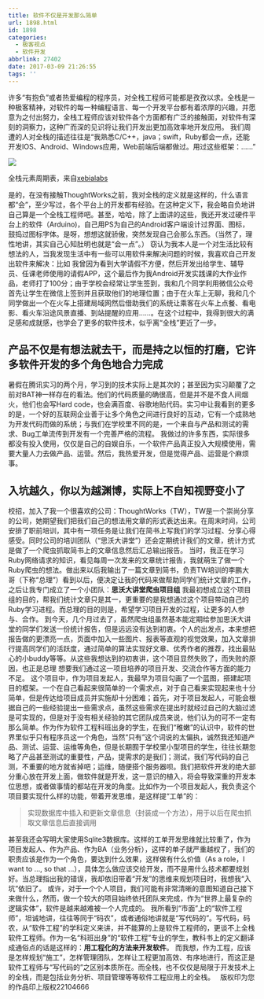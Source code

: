 ```yaml
---
title: 软件不仅是开发那么简单
url: 1898.html
id: 1898
categories:
  - 极客视点
  - 软件开发
abbrlink: 27402
date: 2017-03-09 21:26:55
tags: ''
---
```


许多“有抱负”或者热爱编程的程序员，对全栈工程师可能都是孜孜以求。全栈是一种极客精神，对软件的每一种编程语言、每一个开发平台都有着浓厚的兴趣，并愿意为之付出努力，全栈工程师应该对软件各个方面都有广泛的接触面，对软件有深刻的洞察力，这种广而深的见识将让我们开发出更加高效率地开发应用。 我们周遭的人对全栈的描述往往是“我熟悉C/C++，java；swift，Ruby都会一点，还能开发IOS、Android、Windows应用，Web前端后端都做过。用过这些框架：……”

![](http://wangbaiyuan.cn/wp-content/uploads/2017/03/20170309212512113.jpg)

全栈元素周期表，来自[xebialabs](https://xebialabs.com/periodic-table-of-devops-tools/#rd)

是的，在没有接触ThoughtWorks之前，我对全栈的定义就是这样的，什么语言都“会”，至少写过，各个平台上的开发都有经验。在这种定义下，我会略自负地讲自己算是一个全栈工程师吧。甚至，哈哈，除了上面讲的这些，我还开发过硬件平台上的软件（Arduino)，自己用PS为自己的Android客户端设计过界面、图标，鼓捣过图标字体。是呀，想想这就骄傲，突然发现自己会那么东西。（当然了，理性地讲，其实自己心知肚明也就是“会一点”。） 窃认为我本人是一个对生活比较有想法的人，当我发现生活中有一些可以用软件来解决问题的时候，我喜欢自己开发出软件来解决：比如 我曾因为看到大学请假不方便，然后开发出给学生、辅导员、任课老师使用的请假APP，这个最后作为我Android开发实践课的大作业作品，老师打了100分；由于学校会经常让学生签到，我和几个同学利用微信公众号首先让学生在微信上签到并且获取他们的地理位置；由于在火车上无聊，我和几个同学做出一个在火车上搭建局域网然后借助我们的系统让乘客在火车上点餐、看电影、看火车沿途风景直播、到站提醒的应用……。在这个过程中，我得到很大的满足感和成就感，也学会了更多的软件技术，似乎离“全栈”更近了一步。

产品不仅是有想法就去干，而是持之以恒的打磨，它许多软件开发的多个角色地合力完成
---------------------------------------

暑假在腾讯实习的两个月，学习到的技术实际上是其次的；甚至因为实习颠覆了之前对BAT神一样存在的看法。他们的代码质量的确很高，但是并不是不食人间烟火，他们也会写Hard code，也会满百度、谷歌地贴代码。实习中让我看到的更多的是，一个好的互联网企业善于让多个角色之间进行良好的互动，它有一个成熟地为开发代码而做的系统；与我们在学校里不同的是，一个来自与产品和测试的需求、Bug工单流传到开发有一个完善严格的流程。 我做过的许多东西，实际很多都没有投入使用，仅仅是自己的自娱自乐，一个软件产品真正投入大规模使用，需要大量人力去做产品、运营。然后，我热爱开发，但是觉得产品、运营是个麻烦事。

入坑越久，你以为越渊博，实际上不自知视野变小了
-----------------------

校招，加入了我一个很喜欢的公司：ThoughtWorks（TW），TW是一个崇尚分享的公司，她期望我们把我们自己的想法用文章的形式表达出来。在周末时间，公司安排了职前培训，其中有一项任务是让我们在简书上写我们的学习过程、分享心得感受。同时公司的培训团队（“思沃大讲堂”）还会定期统计我们的文章，统计方式是做了一个爬虫抓取简书上的文章信息然后汇总输出报告。 当时，我正在学习Ruby网络请求的知识，看见每周一次发来的文章统计报告，我就萌生了做一个Ruby爬虫的想法。做出来以后我输出了一篇文章到简书，负责TW培训的李鹏大哥（下称“总理”）看到以后，便决定让我的代码来做帮助同学们统计文章的工作，之后让我专门成立了一个小团队：**思沃大讲堂爬虫项目组** 我最初想成立这个项目组的目的，帮我们统计文章只是其一，更重要的是我想通过这个项目带动自己的Ruby学习进程。而总理的目的则是，希望学习项目开发的过程，让更多的人参与、合作。 到今天，几个月过去了，虽然爬虫组虽然基本能定期给参加思沃大讲堂的同学们发送一份统计报告，但是远远没有达到初衷。个人的出发点，本来想把报告做的更漂亮一点，页面中加入一些图片、报表等直观的视觉效果，加入文章排行提高同学们的活跃度，通过简单的算法实现好文章、优秀作者的推荐，找出最贴心的小buddy等等。从这些我想达到的初衷讲，这个项目显然失败了，而失败的原因，也正是总理 想要我们通过这一项目培养的项目开发、交流合作等方面的能力不足。 这个项目中，作为项目发起人，我最早为项目勾画了一个蓝图，搭建起项目的框架。一个在自己看起来很简单的一个需求点，对于自己看来实现起来也十分简单，但是传达给项目成员并实施却十分困难；首先，对于项目发起人，可能会根据自己的一些经验提出一些需求点，虽然这些需求在提出时就经过自己的大脑过滤是可实现的，但是对于没有相关经验的其它团队成员来说，他们认为的可不一定有那么简单。作为作为软件工程科班出身的学生，在我们“稚嫩”的认识中，软件的世界里似乎只有程序员这一个角色，当然“只有”这个词说的太偏执，诚然我还知道产品、测试、运营、运维等角色，但是长期囿于学校里小型项目的学生，往往长期忽略了产品甚至测试的重要性，产品，提需求的是我们；测试，我们写代码的自己测，不重要的地方就省掉吧；运维，随便搭个服务器呗。我们把软件开发的绝大部分重心放在开发上面，做软件就是开发，这一意识的植入，将会导致深重的开发本位思想，或者做事情的都站在开发的角度。比如作为一个项目发起人，我负责这个项目要实现什么样的功能，带着开发思维，是这样提“工单”的：

> 实现数据库中插入和更新文章信息（封装成一个方法），用于以后在爬虫抓取文章信息后直接调用

甚至我还会写明大家使用Sqlite3数据库。这样的工单开发思维就比较重了，作为项目发起人、作为产品、作为BA（业务分析），这样的单子就严重越权了，我们的职责应该是作为一个角色，要达到什么效果，这样做有什么价值（As a role，I want to …, so that …），具体怎么做应该交给开发，而不是用什么技术都要规划好。当总理指出我的错误，我却依旧带着“开发”的思维来规划项目时，我想我“入坑”依旧了。 或许，对于一个个人项目，我们可能有非常清晰的意图知道自己接下来做什么，然而，做一个较大的项目始终依托团队来完成，作为“世界上最复杂的逻辑实体”，软件是越来越难被一个人完成的。 我所看到“市面”上的“软件工程师”，坦诚地讲，往往等同于“码农”，或者通俗地讲就是“写代码的”。写代码，码农，从“软件工程”的学科定义来讲，并不能算的上是软件工程师的，更谈不上全栈软件工程师。作为一名“科班出身”的“软件工程”专业的学生，教科书上的定义翻译成通俗点的话是这样的：**用工程化的方法来开发软件**。 而我想，作为工程，应该是怎样规划“施工”，怎样管理团队，怎样让工程更加高效、有序地进行，而这正是软件工程师与“写代码的”之区别本质所在。而全栈，也不仅仅是局限于开发技术上的全栈，而是包括业务分析、项目管理等等软件工程应用上的全栈。   版权印为您的作品印上版权22104666